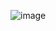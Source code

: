 ![image](https://github.com/Mariamkassab/AWS-Terraform-Project/assets/123699968/f33f8ba2-6278-41ae-880f-d32ea1a98667)
